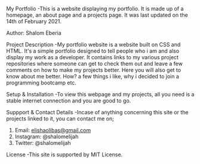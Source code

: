 My Portfolio
-This is a website displaying my portfolio. It is made up of a homepage, an about page and a projects page. It was last updated on the 14th of February 2021.

Author: Shalom Eberia

Project Description
-My portfolio website is a website built on CSS and HTML. It's a simple portfolio designed to tell people who i am and also display my work as a developer. It contains links to my various project repositories where someone can get to check them out and leave a few comments on how to make my projects better. Here you will also get to know about me better. How? a few things i like, why i decided to join a programming bootcamp etc.

Setup & Installation
-To view this webpage and my projects, all you need is a stable internet connection and you are good to go.

Suppport & Contact Details
-Incase of anything concerning this site or the projects linked to it, you can contact me on;
 1. Email: elishaolibas@gmail.com
 2. Instagram: @shalomelijah
 3. Twitter: @shalomelijah 

 License
 -This site is supported by MIT License.